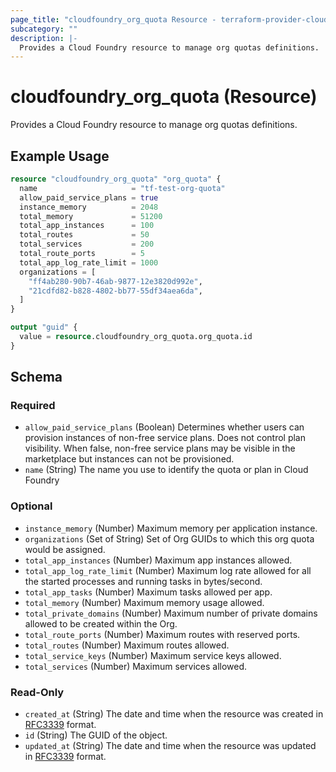 ```yaml
---
page_title: "cloudfoundry_org_quota Resource - terraform-provider-cloudfoundry"
subcategory: ""
description: |-
  Provides a Cloud Foundry resource to manage org quotas definitions.
---
```


# cloudfoundry_org_quota (Resource)

Provides a Cloud Foundry resource to manage org quotas definitions.

## Example Usage

```terraform
resource "cloudfoundry_org_quota" "org_quota" {
  name                     = "tf-test-org-quota"
  allow_paid_service_plans = true
  instance_memory          = 2048
  total_memory             = 51200
  total_app_instances      = 100
  total_routes             = 50
  total_services           = 200
  total_route_ports        = 5
  total_app_log_rate_limit = 1000
  organizations = [
    "ff4ab280-90b7-46ab-9877-12e3820d992e",
    "21cdfd82-b828-4802-bb77-55df34aea6da",
  ]
}

output "guid" {
  value = resource.cloudfoundry_org_quota.org_quota.id
}
```

<!-- schema generated by tfplugindocs -->
## Schema

### Required

- `allow_paid_service_plans` (Boolean) Determines whether users can provision instances of non-free service plans. Does not control plan visibility. When false, non-free service plans may be visible in the marketplace but instances can not be provisioned.
- `name` (String) The name you use to identify the quota or plan in Cloud Foundry

### Optional

- `instance_memory` (Number) Maximum memory per application instance.
- `organizations` (Set of String) Set of Org GUIDs to which this org quota would be assigned.
- `total_app_instances` (Number) Maximum app instances allowed.
- `total_app_log_rate_limit` (Number) Maximum log rate allowed for all the started processes and running tasks in bytes/second.
- `total_app_tasks` (Number) Maximum tasks allowed per app.
- `total_memory` (Number) Maximum memory usage allowed.
- `total_private_domains` (Number) Maximum number of private domains allowed to be created within the Org.
- `total_route_ports` (Number) Maximum routes with reserved ports.
- `total_routes` (Number) Maximum routes allowed.
- `total_service_keys` (Number) Maximum service keys allowed.
- `total_services` (Number) Maximum services allowed.

### Read-Only

- `created_at` (String) The date and time when the resource was created in [RFC3339](https://www.ietf.org/rfc/rfc3339.txt) format.
- `id` (String) The GUID of the object.
- `updated_at` (String) The date and time when the resource was updated in [RFC3339](https://www.ietf.org/rfc/rfc3339.txt) format.

